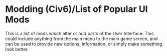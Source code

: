 # Modding (Civ6)/List of Popular UI Mods

This is a list of mods which alter or add parts of the User Interface. This could include anything from the main menu to the main game screen, and can be used to provide new options, information, or simply make something look better.